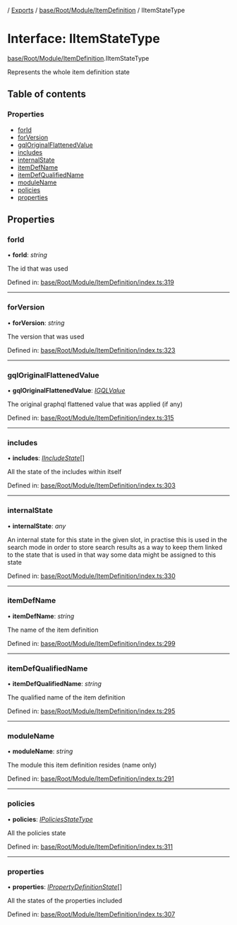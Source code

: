 [](../README.md) / [Exports](../modules.md) / [base/Root/Module/ItemDefinition](../modules/base_root_module_itemdefinition.md) / IItemStateType

# Interface: IItemStateType

[base/Root/Module/ItemDefinition](../modules/base_root_module_itemdefinition.md).IItemStateType

Represents the whole item definition state

## Table of contents

### Properties

- [forId](base_root_module_itemdefinition.iitemstatetype.md#forid)
- [forVersion](base_root_module_itemdefinition.iitemstatetype.md#forversion)
- [gqlOriginalFlattenedValue](base_root_module_itemdefinition.iitemstatetype.md#gqloriginalflattenedvalue)
- [includes](base_root_module_itemdefinition.iitemstatetype.md#includes)
- [internalState](base_root_module_itemdefinition.iitemstatetype.md#internalstate)
- [itemDefName](base_root_module_itemdefinition.iitemstatetype.md#itemdefname)
- [itemDefQualifiedName](base_root_module_itemdefinition.iitemstatetype.md#itemdefqualifiedname)
- [moduleName](base_root_module_itemdefinition.iitemstatetype.md#modulename)
- [policies](base_root_module_itemdefinition.iitemstatetype.md#policies)
- [properties](base_root_module_itemdefinition.iitemstatetype.md#properties)

## Properties

### forId

• **forId**: *string*

The id that was used

Defined in: [base/Root/Module/ItemDefinition/index.ts:319](https://github.com/onzag/itemize/blob/5fcde7cf/base/Root/Module/ItemDefinition/index.ts#L319)

___

### forVersion

• **forVersion**: *string*

The version that was used

Defined in: [base/Root/Module/ItemDefinition/index.ts:323](https://github.com/onzag/itemize/blob/5fcde7cf/base/Root/Module/ItemDefinition/index.ts#L323)

___

### gqlOriginalFlattenedValue

• **gqlOriginalFlattenedValue**: [*IGQLValue*](gql_querier.igqlvalue.md)

The original graphql flattened value that was applied (if any)

Defined in: [base/Root/Module/ItemDefinition/index.ts:315](https://github.com/onzag/itemize/blob/5fcde7cf/base/Root/Module/ItemDefinition/index.ts#L315)

___

### includes

• **includes**: [*IIncludeState*](base_root_module_itemdefinition_include.iincludestate.md)[]

All the state of the includes within itself

Defined in: [base/Root/Module/ItemDefinition/index.ts:303](https://github.com/onzag/itemize/blob/5fcde7cf/base/Root/Module/ItemDefinition/index.ts#L303)

___

### internalState

• **internalState**: *any*

An internal state for this state in the given slot, in practise
this is used in the search mode in order to store search results as a way
to keep them linked to the state that is used in that way some data
might be assigned to this state

Defined in: [base/Root/Module/ItemDefinition/index.ts:330](https://github.com/onzag/itemize/blob/5fcde7cf/base/Root/Module/ItemDefinition/index.ts#L330)

___

### itemDefName

• **itemDefName**: *string*

The name of the item definition

Defined in: [base/Root/Module/ItemDefinition/index.ts:299](https://github.com/onzag/itemize/blob/5fcde7cf/base/Root/Module/ItemDefinition/index.ts#L299)

___

### itemDefQualifiedName

• **itemDefQualifiedName**: *string*

The qualified name of the item definition

Defined in: [base/Root/Module/ItemDefinition/index.ts:295](https://github.com/onzag/itemize/blob/5fcde7cf/base/Root/Module/ItemDefinition/index.ts#L295)

___

### moduleName

• **moduleName**: *string*

The module this item definition resides (name only)

Defined in: [base/Root/Module/ItemDefinition/index.ts:291](https://github.com/onzag/itemize/blob/5fcde7cf/base/Root/Module/ItemDefinition/index.ts#L291)

___

### policies

• **policies**: [*IPoliciesStateType*](base_root_module_itemdefinition.ipoliciesstatetype.md)

All the policies state

Defined in: [base/Root/Module/ItemDefinition/index.ts:311](https://github.com/onzag/itemize/blob/5fcde7cf/base/Root/Module/ItemDefinition/index.ts#L311)

___

### properties

• **properties**: [*IPropertyDefinitionState*](base_root_module_itemdefinition_propertydefinition.ipropertydefinitionstate.md)[]

All the states of the properties included

Defined in: [base/Root/Module/ItemDefinition/index.ts:307](https://github.com/onzag/itemize/blob/5fcde7cf/base/Root/Module/ItemDefinition/index.ts#L307)
